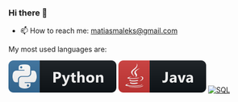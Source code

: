 ### Hi there 👋

- 📫 How to reach me: matiasmaleks@gmail.com

My most used languages are:

<a href="#"><img src="https://github.com/MikeCodesDotNET/ColoredBadges/blob/master/svg/dev/languages/python.svg" alt="Python" style="vertical-align:top margin:6px 4px"></a>
<a href="#"><img src="https://github.com/MikeCodesDotNET/ColoredBadges/blob/master/svg/dev/languages/java.svg" alt="Java" style="vertical-align:top margin:6px 4px"></a>
<a href="#"><img src="" alt="SQL" style="vertical-align:top margin:6px 4px"></a>

